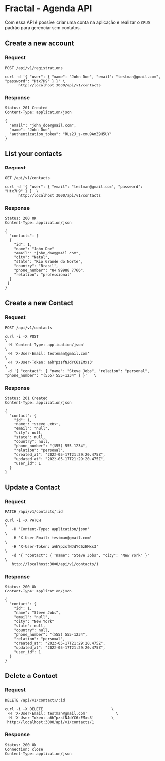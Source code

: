 # Fractal - Agenda API

Com essa API é possível criar uma conta na aplicação e realizar o `CRUD` padrão para gerenciar sem contatos.

## Create a new account

### Request

`POST /api/v1/registrations`

    curl -d '{ "user": { "name": "John Doe", "email": "testman@gmail.com", "password": "Htx7H9" } }' \
          http://localhost:3000/api/v1/contacts

### Response

    Status: 201 Created
    Content-Type: application/json

    {
      "email": "john_doe@gmail.com",
      "name": "John Doe",
      "authentication_token": "RLs2J_s-xmu9AmZ9H5UY"
    }

## List your contacts
### Request

`GET /api/v1/contacts`

    curl -d '{ "user": { "email": "testman@gmail.com", "password": "Htx7H9" } }' \
          http://localhost:3000/api/v1/contacts

### Response

    Status: 200 OK
    Content-Type: application/json

    {
      "contacts": [
      {
        "id": 1,
        "name": "John Doe",
        "email": "john_doe@gmail.com",
        "city": "Natal",
        "state": "Rio Grande do Norte",
        "country": "Brasil",
        "phone_number": "84 99988 7766",
        "relation": "professional"
      }
     ]
    }

## Create a new Contact

### Request

`POST /api/v1/contacts`

    curl -i -X POST                                                                                           \
     -H 'Content-Type: application/json'                                                                      \
     -H 'X-User-Email: testeman@gmail.com'                                                                    \
     -H 'X-User-Token: a6hYpzsfNJdYC6zEMxs3'                                                                  \
     -d '{ "contact": { "name": "Steve Jobs", "relation": "personal", "phone_number": "(555) 555-1234" } }'   \

### Response

    Status: 201 Created
    Content-Type: application/json

    {
      "contact": {
        "id": 1,
        "name": "Steve Jebs",
        "email": "null",
        "city": null,
        "state": null,
        "country": null,
        "phone_number": "(555) 555-1234",
        "relation": "personal",
        "created_at": "2022-05-17T21:29:20.475Z",
        "updated_at": "2022-05-17T21:29:20.475Z",
        "user_id": 1
      }
    }

## Update a Contact

### Request

`PATCH /api/v1/contacts/:id`

    curl -i -X PATCH                                                        \
       -H 'Content-Type: application/json'                                  \
       -H 'X-User-Email: testman@gmail.com'                                 \
       -H 'X-User-Token: a6hYpzsfNJdYC6zEMxs3'                              \
       -d '{ "contact": { "name": "Steve Jobs", "city": "New York" }'       \
       http://localhost:3000/api/v1/contacts/1

### Response

    Status: 200 Ok
    Content-Type: application/json

    {
      "contact": {
        "id": 1,
        "name": "Steve Jobs",
        "email": "null",
        "city": "New York",
        "state": null,
        "country": null,
        "phone_number": "(555) 555-1234",
        "relation": "personal",
        "created_at": "2022-05-17T21:29:20.475Z",
        "updated_at": "2022-05-17T21:29:20.475Z",
        "user_id": 1
      }
    }

## Delete a Contact

### Request

`DELETE /api/v1/contacts/:id`

    curl -i -X DELETE                               \
     -H 'X-User-Email: testman@gmail.com'             \
     -H 'X-User-Token: a6hYpzsfNJdYC6zEMxs3'        \
     http://localhost:3000/api/v1/contacts/1

### Response

    Status: 200 Ok
    Connection: close
    Content-Type: application/json
